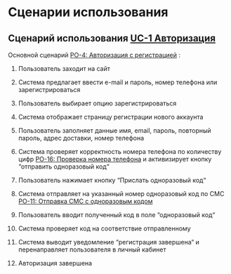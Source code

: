 # Сценарии использования

## **Сценарий использования [UC-1 Авторизация](https://astaaidar.atlassian.net/l/cp/ucjQPVPe)**

Основной сценарий [PO-4: Авторизация с регистрацией](https://astaaidar.atlassian.net/browse/PO-4)  :
1.  Пользователь заходит на сайт
2.  Система предлагает ввести e-mail и пароль, номер телефона или зарегистрироваться
3.  Пользователь выбирает опцию зарегистрироваться
4.  Система отображает страницу регистрации нового аккаунта
    
5.  Пользователь заполняет данные имя, email, пароль, повторный пароль, адрес доставки, номер телефона
    
6.  Система проверяет корректность номера телефона по количеству цифр [PO-16: Проверка номера телефона](https://astaaidar.atlassian.net/browse/PO-16) и активизирует кнопку “отправить одноразовый код“
    
7.  Пользователь нажимает кнопку “Прислать одноразовый код“
    
8.  Система отправляет на указанный номер одноразовый код по СМС [PO-11: Отправка СМС с одноразовым кодом](https://astaaidar.atlassian.net/browse/PO-11)
    
9.  Пользователь вводит полученный код в поле “одноразовый код“
    
10.  Система проверяет код на соответствие отправленному
    
11.  Система выводит уведомление “регистрация завершена“ и перенаправляет пользователя в личный кабинет
    
12.  Авторизация завершена
